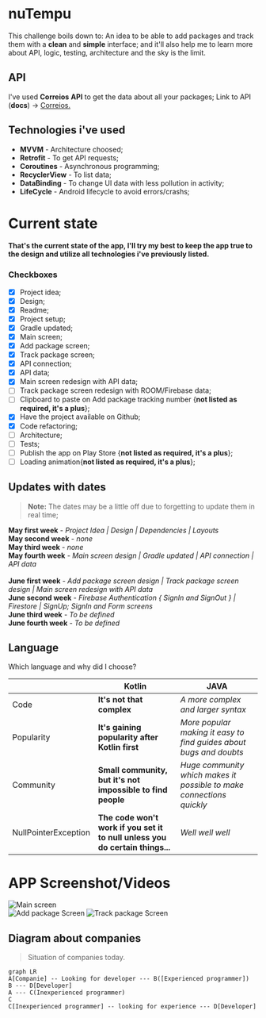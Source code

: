 # nuTempu


This challenge boils down to: An idea to be able to add packages and track them with a **clean** and **simple** interface; and it'll also help me to learn more about API, logic, testing, architecture and the sky is the limit.

## API
I've used **Correios** **API** to get the data about all your packages;
Link to API (**docs**) -> [Correios.](https://cws.correios.com.br/ajuda)



## Technologies i've used

 - **MVVM** - Architecture choosed;
 - **Retrofit** - To get API requests;
 - **Coroutines** - Asynchronous programming;
 - **RecyclerView** - To list data;
 - **DataBinding** - To change UI data with less pollution in activity;
 - **LifeCycle** - Android lifecycle to avoid errors/crashs;

# Current state

#### That's the current state of the app, I'll try my best to keep the app true to the design and utilize all technologies i've previously listed.

### Checkboxes

 - [x]  Project idea;
 - [x]  Design;
 - [x]  Readme;
 - [x]  Project setup;
 - [x]  Gradle updated;
 - [x]  Main screen;
 - [x]  Add package screen;
 - [x]  Track package screen;
 - [x]  API connection;
 - [x]  API data;
 - [x]  Main screen redesign with API data;
 - [ ]  Track package screen redesign with ROOM/Firebase data;
 - [ ]  Clipboard to paste on Add package tracking number  {**not listed as required, it's a plus**};
 - [x]  Have the project available on Github;
 - [x]  Code refactoring;
 - [ ]  Architecture;
 - [ ]  Tests;
 - [ ]  Publish the app on Play Store {**not listed as required, it's a plus**};
 - [ ]  Loading animation{**not listed as required, it's a plus**};

## Updates with dates
> **Note:** The dates may be a little off due to forgetting to update them in real time;

**May first week** - 	*Project Idea | Design | Dependencies | Layouts* <br> 
**May second week** - *none*<br> 
**May third week** - *none*<br> 
**May fourth week** - *Main screen design | Gradle updated | API connection | API data*<br> 
<br>
**June first week** - *Add package screen design | Track package screen design | Main screen redesign with API data*<br> 
**June second week** - *Firebase Authentication { SignIn and SignOut } | Firestore | SignUp; SignIn and Form screens*<br> 
**June third week** - *To be defined*<br> 
**June fourth week** - *To be defined*<br> 


## Language

Which language and why did I choose?

|                |Kotlin                          |JAVA                         |
|----------------|-------------------------------|-----------------------------|
|Code			 	  |**It's not that complex**     |*A more complex and larger syntax*|            
|Popularity     	  |**It's gaining popularity after Kotlin first**            |*More popular making it easy to find guides about bugs and doubts*         |
|Community       	  |**Small community, but it's not impossible to find people**|*Huge community which makes it possible to make connections quickly* |
|NullPointerException |**The code won't work if you set it to null unless you do certain things...**|*Well well well* |

# APP Screenshot/Videos

![Main screen](https://github.com/Lsortudo/nuTempu/blob/master/screenshots/MainScreen.png) <br>
![Add package Screen](https://github.com/Lsortudo/nuTempu/blob/master/screenshots/AddPackageScreen.png)
![Track package Screen](https://github.com/Lsortudo/nuTempu/blob/master/screenshots/TrackPackageScreen.png) <br>

## Diagram about companies


> Situation of companies today.

```mermaid
graph LR
A[Companie] -- Looking for developer --- B([Experienced programmer])
B --- D[Developer]
A --- C(Inexperienced programmer)
C
C[Inexperienced programmer] -- looking for experience --- D[Developer]
```